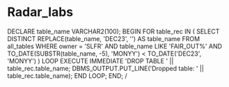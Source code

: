 # Radar_labs

DECLARE
    table_name VARCHAR2(100);
BEGIN
    FOR table_rec IN (
        SELECT DISTINCT REPLACE(table_name, 'DEC23', '') AS table_name
        FROM all_tables
        WHERE owner = 'SLFR'
        AND table_name LIKE 'FAIR_OUT%'
        AND TO_DATE(SUBSTR(table_name, -5), 'MONYY') < TO_DATE('DEC23', 'MONYY')
    )
    LOOP
        EXECUTE IMMEDIATE 'DROP TABLE ' || table_rec.table_name;
        DBMS_OUTPUT.PUT_LINE('Dropped table: ' || table_rec.table_name);
    END LOOP;
END;
/


